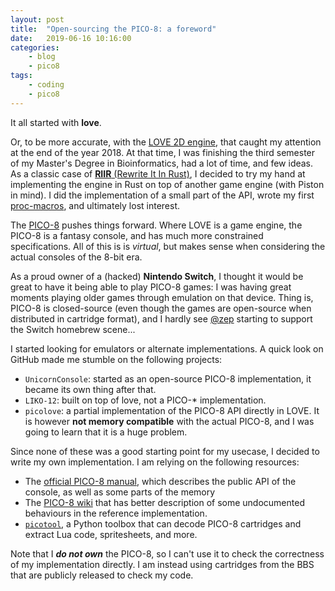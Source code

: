 ```yaml
---
layout: post
title:	"Open-sourcing the PICO-8: a foreword"
date:	2019-06-16 10:16:00
categories:
    - blog
    - pico8
tags:
    - coding
    - pico8
---
```


It all started with **love**.

Or, to be more accurate, with the [LOVE 2D engine](https://love2d.org/), that
caught my attention at the end of the year 2018. At that time, I was finishing
the third semester of my Master's Degree in Bioinformatics, had a lot of time,
and few ideas. As a classic case of
[**RIIR** (Rewrite It In Rust)](https://transitiontech.ca/random/RIIR),
I decided to try my hand at implementing the engine in Rust on top of another
game engine (with Piston in mind). I did the implementation of a small part of
the API, wrote my first
[proc-macros](https://blog.rust-lang.org/2018/12/21/Procedural-Macros-in-Rust-2018.html),
and ultimately lost interest.

The [PICO-8](https://www.lexaloffle.com/pico-8.php) pushes things forward.
Where LOVE is a game engine, the PICO-8 is a fantasy console, and has much more
constrained specifications. All of this is is *virtual*, but makes sense when
considering the actual consoles of the 8-bit era.

As a proud owner of a (hacked) **Nintendo Switch**, I thought it would be great to
have it being able to play PICO-8 games: I was having great moments playing older
games through emulation on that device. Thing is, PICO-8 is closed-source
(even though the games are open-source when distributed in cartridge format),
and I hardly see [@zep](https://twitter.com/lexaloffle) starting to support the
Switch homebrew scene...

I started looking for emulators or alternate implementations. A quick look on
GitHub made me stumble on the following projects:

* `UnicornConsole`: started as an open-source PICO-8 implementation, it became
  its own thing after that.
* `LIKO-12`: built on top of love, not a PICO-* implementation.
* `picolove`: a partial implementation of the PICO-8 API directly in LOVE. It is
  however **not memory compatible** with the actual PICO-8, and I was going to
  learn that it is a huge problem.

Since none of these was a good starting point for my usecase, I decided to write
my own implementation. I am relying on the following resources:

* The [official PICO-8 manual](https://www.lexaloffle.com/pico8_manual.txt),
  which describes the public API of the console, as well as some parts of the
  memory
* The [PICO-8 wiki](https://pico-8.fandom.com/wiki/Pico-8_Wikia) that has better
  description of some undocumented behaviours in the reference implementation.
* [`picotool`](https://github.com/dansanderson/picotool/), a Python toolbox that
  can decode PICO-8 cartridges and extract Lua code, spritesheets, and more.

Note that I ***do not own*** the PICO-8, so I can't use it to check the correctness
of my implementation directly. I am instead using cartridges from the BBS that
are publicly released to check my code.
